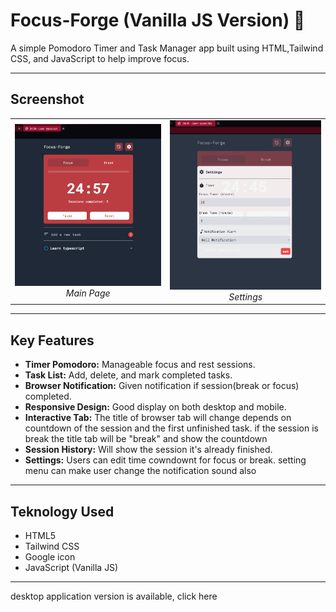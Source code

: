 # Focus-Forge (Vanilla JS Version) 🎯

A simple Pomodoro Timer and Task Manager app built using HTML,Tailwind CSS, and JavaScript to help improve focus.

---

## Screenshot
<table>
  <tr>
    <td align="center">
      <img src="photo/page.png" alt="Focus-Forge" width="350">
      <br>
      <em>Main Page</em>
    </td>
    <td align="center">
      <img src="photo/setting.png" alt="Focus-Forge" width="350">
      <br>
      <em>Settings</em>
    </td>
  </tr>
</table>

---

## Key Features
- **Timer Pomodoro:** Manageable focus and rest sessions.
- **Task List:** Add, delete, and mark completed tasks.
- **Browser Notification:** Given notification if session(break or focus) completed.
- **Responsive Design:** Good display on both desktop and mobile.
- **Interactive Tab:** The title of browser tab will change depends on countdown of the session and the first unfinished task. if the session is break the title tab will be "break" and show the countdown
- **Session History:** Will show the session it's already finished.
- **Settings:** Users can edit time cowndownt for focus or break. setting menu can make user change the notification sound also

---

## Teknology Used
- HTML5
- Tailwind CSS
- Google icon
- JavaScript (Vanilla JS)

---

desktop application version is available, click here
